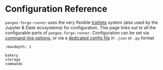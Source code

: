 # Configuration Reference

`pangeo-forge-runner` uses the very flexible
[traitlets](https://traitlets.readthedocs.io/en/stable/) system (also used by
the Jupyter & Dask ecosystems) for configuration.  This page links out to all
the configurable parts of `pangeo-forge-runner`.  Configuration can be set via
[command-line
options](https://traitlets.readthedocs.io/en/stable/config.html#command-line-arguments),
or via a [dedicated config
file](https://traitlets.readthedocs.io/en/stable/config.html#configuration-objects-and-files)
in `.json` or `.py` format

```{toctree}
:maxdepth: 1

bakery
storage
commands
```
